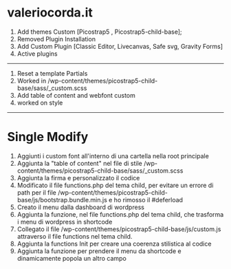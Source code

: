 # valeriocorda.it
1. Add themes Custom [Picostrap5 , Picostrap5-child-base];
2. Removed Plugin Installation
3. Add Custom Plugin [Classic Editor, Livecanvas, Safe svg, Gravity Forms]
4. Active plugins

------------------------------------------------------------------------


1. Reset a template Partials
2. Worked in /wp-content/themes/picostrap5-child-base/sass/_custom.scss
3. Add table of content and webfont custom
4. worked on style




------------------------------------------------------------------------
# Single Modify
1. Aggiunti i custom font all'interno di una cartella nella root principale
2. Aggiunta la "table of content" nel file di stile /wp-content/themes/picostrap5-child-base/sass/_custom.scss
3. Aggiunta la firma e personalizzato il codice
4. Modificato il file functions.php del tema child, per evitare un errore di path per il file /wp-content/themes/picostrap5-child-base/js/bootstrap.bundle.min.js e ho rimosso il #deferload
5. Creato il menu dalla dashboard di wordpress
6. Aggiunta la funzione, nel file functions.php del tema child, che trasforma i menu di wordpress in shortcode
7. Collegato il file /wp-content/themes/picostrap5-child-base/js/custom.js attraverso il file functions nel tema child.
8. Aggiunta la functions Init per creare una coerenza stilistica al codice
9. Aggiunta la funzione per prendere il menu da shortcode e dinamicamente popola un altro campo

